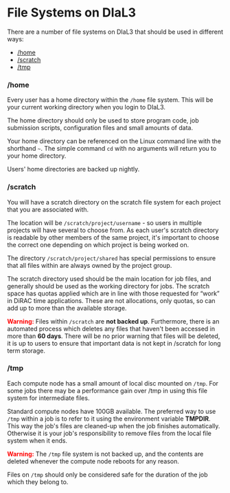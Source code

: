# File Systems on DIaL3

There are a number of file systems on DIaL3 that should be used in different ways:

- [/home](#home)
- [/scratch](#scratch)
- [/tmp](#tmp)

### /home

Every user has a home directory within the `/home` file system. This  will be your current working directory when you login to DIaL3. 

The home directory should only be used to store program code, job  submission scripts, configuration files and small amounts of data.

Your home directory can be referenced on the Linux command line with the shorthand `~`. The simple command `cd` with no arguments will return you to your home directory.

Users' home directories are backed up nightly.



### /scratch

You will have a scratch directory on the scratch file system for each project that you are associated with.

The location will be `/scratch/project/username` - so users in multiple projects will have several to choose from. As each user's scratch directory is readable by other members of the same  project, it's important to choose the correct one depending on which  project is being worked on.

The directory `/scratch/project/shared` has special permissions to ensure that all files within are always owned by the project group.

The scratch directory used should be the main location for job files, and generally should be used as the working directory for jobs. The  scratch space has quotas applied which are in line with those requested  for “work” in DiRAC time applications. These are not allocations, only  quotas, so can add up to more than the available storage.

<span style="color:red">**Warning:**</span> Files within `/scratch` are **not backed up**. Furthermore, there is an automated process which deletes any files that haven't been accessed in more than **60 days**. There will be no prior warning that files will be deleted, it is up to  users to ensure that important data is not kept in /scratch for long  term storage.



### /tmp

Each compute node has a small amount of local disc mounted on `/tmp`.  For some jobs there may be a performance gain over /tmp in using this  file system for intermediate files.

Standard compute nodes have 100GB available. The preferred way to use `/tmp` within a job is to refer to it using the environment variable **TMPDIR**. This way the job's files are cleaned-up when the job finishes  automatically. Otherwise it is your job's responsibility to remove files from the local file system when it ends.

<span style="color:red">**Warning:**</span> The `/tmp` file system is not backed up, and the contents are deleted whenever the compute node reboots for any reason.

Files on `/tmp` should only be considered safe for the duration of the job which they belong to.

